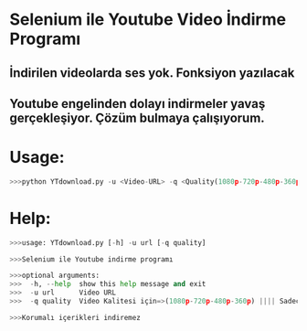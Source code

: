 # Selenium ile Youtube Video İndirme Programı

## İndirilen videolarda ses yok. Fonksiyon yazılacak
## Youtube engelinden dolayı indirmeler yavaş gerçekleşiyor. Çözüm bulmaya çalışıyorum.


# Usage:

```python
>>>python YTdownload.py -u <Video-URL> -q <Quality(1080p-720p-480p-360p-Audio)>
```
# Help:
```python
>>>usage: YTdownload.py [-h] -u url [-q quality]

>>>Selenium ile Youtube indirme programı

>>>optional arguments:
>>>  -h, --help  show this help message and exit
>>>  -u url      Video URL
>>>  -q quality  Video Kalitesi için=>(1080p-720p-480p-360p) |||| Sadece Ses İçin=>Audio

>>>Korumalı içerikleri indiremez
```